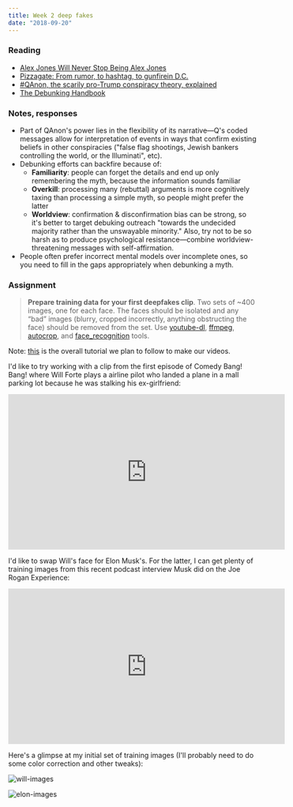 ```yaml
---
title: Week 2 deep fakes
date: "2018-09-20"
---
```


### Reading

-   [Alex Jones Will Never Stop Being Alex Jones](https://www.buzzfeednews.com/article/charliewarzel/alex-jones-will-never-stop-being-alex-jones#.hiq9ZabEL)
-   [Pizzagate: From rumor, to hashtag, to gunfirein D.C.](https://www.washingtonpost.com/local/pizzagate-from-rumor-to-hashtag-to-gunfire-in-dc/2016/12/06/4c7def50-bbd4-11e6-94ac-3d324840106c_story.html?utm_term=.968a5cf86e4b)
-   [#QAnon, the scarily pro-Trump conspiracy theory, explained](https://www.vox.com/policy-and-politics/2018/8/1/17253444/qanon-trump-conspiracy-theory-reddit)
-   [The Debunking Handbook](https://skepticalscience.com/docs/Debunking_Handbook.pdf)

### Notes, responses

-   Part of QAnon's power lies in the flexibility of its narrative&mdash;Q's coded messages allow for interpretation of events in ways that confirm existing beliefs in other conspiracies ("false flag shootings, Jewish bankers controlling the world, or the Illuminati", etc).
-   Debunking efforts can backfire because of:
    -   **Familiarity**: people can forget the details and end up only remembering the myth, because the information sounds familiar
    -   **Overkill**: processing many (rebuttal) arguments is more cognitively taxing than processing a simple myth, so people might prefer the latter
    -   **Worldview**: confirmation & disconfirmation bias can be strong, so it's better to target debuking outreach "towards the undecided majority rather than the unswayable minority." Also, try not to be so harsh as to produce psychological resistance&mdash;combine worldview-threatening messages with self-affirmation.
-   People often prefer incorrect mental models over incomplete ones, so you need to fill in the gaps appropriately when debunking a myth.

### Assignment

> **Prepare training data for your first deepfakes clip**. Two sets of ~400 images, one for each face. The faces should be isolated and any “bad” images (blurry, cropped incorrectly, anything obstructing the face) should be removed from the set. Use [youtube-dl](https://github.com/rg3/youtube-dl/), [ffmpeg](https://www.ffmpeg.org/), [autocrop](https://github.com/leblancfg/autocrop), and [face_recognition](https://github.com/ageitgey/face_recognition) tools.

Note: [this](https://www.deepfakes.club/tutorial/) is the overall tutorial we plan to follow to make our videos.

I'd like to try working with a clip from the first episode of Comedy Bang! Bang! where Will Forte plays a airline pilot who landed a plane in a mall parking lot because he was stalking his ex-girlfriend:

<iframe width="560" height="315" src="https://www.youtube-nocookie.com/embed/6NVa8eEUWVI?rel=0" frameborder="0" allow="autoplay; encrypted-media" allowfullscreen></iframe>

I'd like to swap Will's face for Elon Musk's. For the latter, I can get plenty of training images from this recent podcast interview Musk did on the Joe Rogan Experience:

<iframe width="560" height="315" src="https://www.youtube-nocookie.com/embed/ycPr5-27vSI?rel=0" frameborder="0" allow="autoplay; encrypted-media" allowfullscreen></iframe>

Here's a glimpse at my initial set of training images (I'll probably need to do some color correction and other tweaks):

![will-images](training-images-1.png)

![elon-images](training-images-2.png)
